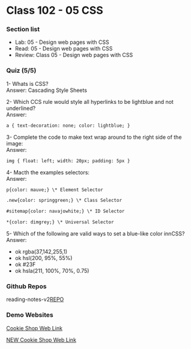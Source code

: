# Class 102 - 05 CSS

### Section list

- Lab: 05 - Design web pages with CSS
- Read: 05 - Design web pages with CSS
- Review: Class 05 - Design web pages with CSS

### Quiz (5/5)

1- Whats is CSS?  
Answer: Cascading Style Sheets

2- Which CCS rule would style all hyperlinks to be lightblue and not underlined?  
Answer:

```html
a { text-decoration: none; color: lightblue; }
```

3- Complete the code to make text wrap around to the right side of the image:  
Answer:

```html
img { float: left; width: 20px; padding: 5px }
```

4- Macth the examples selectors:  
Answer:

```html
p{color: mauve;} \* Element Selector
```

```html
.new{color: springgreen;} \* Class Selector
```

```html
#sitemap{color: navajowhite;} \* ID Selector
```

```html
*{color: dimgrey;} \* Universal Selector
```

5- Which of the following are valid ways to set a blue-like color innCSS?  
Answer:

- ok rgba(37,142,255,1)
- ok hsl(200, 95%, 55%)
- ok #23F
- ok hsla(211, 100%, 70%, 0.75)

### Github Repos

reading-notes-v2[REPO](https://github.com/VMO2020/reading-notes-v2)

### Demo Websites

[Cookie Shop Web Link](https://vmo2020.github.io/wireframe-demo/)

[NEW Cookie Shop Web Link](https://vmo2020.github.io/cookies-stand/)
